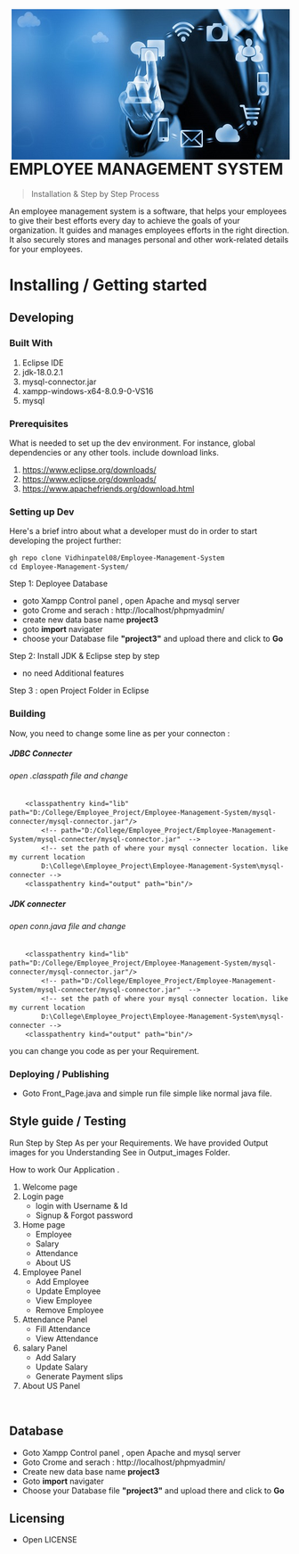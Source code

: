 <!-- # Employee_Management_System
This is project of  Employee_Management_System . It's mini project in our College.

# EMPLOYEE MANAGEMENT SYSTEM
<p>
An employee management system is a software, that helps your 
employees to give their best efforts every day to achieve the goals 
of your organization. It guides and manages employees efforts in 
the right direction. It also securely stores and manages personal 
and other work-related details for your employees.
</p>
<br>
<p>
  here some fercher like  </br>
<ul>
  <li>Employee </br></li>
<ol>
  <li> add </li>
  <li> view </li>
  <li> remove </li>
  <li> update </li>
</ol>
<li>Employee Salary </br></li>
  <ol>
  <li> add </li>
  <li> update </li>
  <li> Generate slips </li>
  </ol>
<li>Employee Attendance </br></li>
  <ol>
  <li> add </li>
  <li> view </li>
  </ol>
<li> AboutUs </br></li>

</ul>


#### It will give you basic inforamtion regarding the project.


code the code as .Zip file
extract the file & location any folder 
image.png
</p> -->

<img src="./src/Employeee/icons/view.jpg" alt="Logo of the project" align="right">

# EMPLOYEE MANAGEMENT SYSTEM 
> Installation & Step by Step Process

An employee management system is a software, that helps your employees to give their best efforts every day to achieve the goals of your organization. It guides and manages employees efforts in the right direction. It also securely stores and manages personal and other work-related details for your employees.

# Installing / Getting started
## Developing

### Built With
1. Eclipse IDE
2. jdk-18.0.2.1
3. mysql-connector.jar
4. xampp-windows-x64-8.0.9-0-VS16
5. mysql


### Prerequisites
What is needed to set up the dev environment. For instance, global dependencies or any other tools. include download links.
1. https://www.eclipse.org/downloads/
2. https://www.eclipse.org/downloads/
3. https://www.apachefriends.org/download.html


### Setting up Dev

Here's a brief intro about what a developer must do in order to start developing
the project further:

```shell
gh repo clone Vidhinpatel08/Employee-Management-System
cd Employee-Management-System/

```

Step 1: Deployee Database
- goto Xampp Control panel , open Apache and mysql server
- goto Crome and serach : http://localhost/phpmyadmin/
- create  new data base name **project3** 
- goto **import** navigater
- choose your Database file **"project3"** and upload there and click to **Go**

Step 2: Install JDK & Eclipse step by step 
- no need Additional features

Step 3 : open Project Folder in Eclipse




### Building

Now, you need to change some line as per your connecton :
##### JDBC Connecter 
###### open .classpath file and change

```
	<classpathentry kind="lib" path="D:/College/Employee_Project/Employee-Management-System/mysql-connecter/mysql-connector.jar"/>
		<!-- path="D:/College/Employee_Project/Employee-Management-System/mysql-connecter/mysql-connector.jar"  --> 
		<!-- set the path of where your mysql connecter location. like my current location
		D:\College\Employee_Project\Employee-Management-System\mysql-connecter -->
	<classpathentry kind="output" path="bin"/>

```
##### JDK connecter
###### open conn.java file and change

```
	<classpathentry kind="lib" path="D:/College/Employee_Project/Employee-Management-System/mysql-connecter/mysql-connector.jar"/>
		<!-- path="D:/College/Employee_Project/Employee-Management-System/mysql-connecter/mysql-connector.jar"  --> 
		<!-- set the path of where your mysql connecter location. like my current location
		D:\College\Employee_Project\Employee-Management-System\mysql-connecter -->
	<classpathentry kind="output" path="bin"/>

```

you can change you code as per your Requirement.

### Deploying / Publishing

- Goto Front_Page.java and simple run file simple like normal java file.


## Style guide / Testing
Run Step by Step As per your Requirements. 
We have provided Output images for you Understanding
See in Output_images Folder.

How to work Our Application .

1. Welcome page
2. Login page
    - login with Username & Id
    - Signup & Forgot password 
3. Home page 
    - Employee 
    - Salary
    - Attendance
    - About US
  4. Employee Panel
      - Add Employee
      - Update Employee
      - View Employee
      - Remove Employee
  5. Attendance Panel
      - Fill Attendance
      - View Attendance
  6. salary Panel
      - Add Salary
      - Update Salary
      - Generate Payment slips 
  7. About US Panel

<br>



## Database

- Goto Xampp Control panel , open Apache and mysql server
- Goto Crome and serach : http://localhost/phpmyadmin/
- Create  new data base name **project3** 
- Goto **import** navigater
- Choose your Database file **"project3"** and upload there and click to **Go**

## Licensing

- Open LICENSE 
